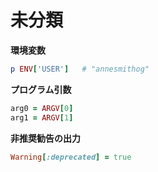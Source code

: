 # 未分類

**環境変数**
```rb
p ENV['USER']   # "annesmithog"
```

**プログラム引数**
```rb
arg0 = ARGV[0]
arg1 = ARGV[1]
```

**非推奨勧告の出力**
```rb
Warning[:deprecated] = true
```
